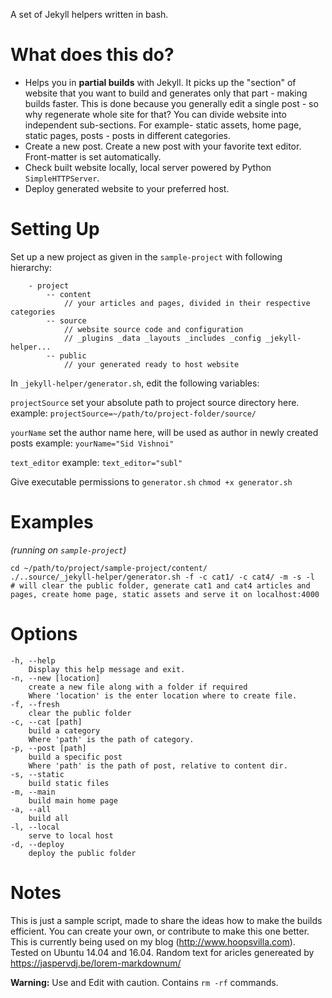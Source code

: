 A set of Jekyll helpers written in bash.

What does this do?
===========

- Helps you in **partial builds** with Jekyll. It picks up the "section" of website that you want to build and generates only that part - making builds faster. This is done because you generally edit a single post - so why regenerate whole site for that?
You can divide website into independent sub-sections. For example- static assets, home page, static pages, posts - posts in different categories.
- Create a new post. Create a new post with your favorite text editor. Front-matter is set automatically.
- Check built website locally, local server powered by Python `SimpleHTTPServer`.
- Deploy generated website to your preferred host.

Setting Up
=========
Set up a new project as given in the `sample-project` with following hierarchy:
```
    - project
	    -- content
		    // your articles and pages, divided in their respective categories
	    -- source
		    // website source code and configuration
		    // _plugins _data _layouts _includes _config _jekyll-helper...
	    -- public
		    // your generated ready to host website
```
In `_jekyll-helper/generator.sh`, edit the following variables:

`projectSource`
	 set your absolute path to project source directory here.
	 example: `projectSource=~/path/to/project-folder/source/`
	 
`yourName`
set the author name here, will be used as author in newly created posts
example: `yourName="Sid Vishnoi"`

`text_editor`
example: `text_editor="subl"`


Give executable permissions to `generator.sh`
`chmod +x generator.sh`

Examples
====
_(running on `sample-project`)_
```
cd ~/path/to/project/sample-project/content/
./..source/_jekyll-helper/generator.sh -f -c cat1/ -c cat4/ -m -s -l
# will clear the public folder, generate cat1 and cat4 articles and pages, create home page, static assets and serve it on localhost:4000 
```
Options
=========
	-h, --help
		Display this help message and exit.
	-n, --new [location]
		create a new file along with a folder if required
		Where 'location' is the enter location where to create file.
	-f, --fresh
		clear the public folder
	-c, --cat [path]
		build a category
		Where 'path' is the path of category.
	-p, --post [path]
		build a specific post
		Where 'path' is the path of post, relative to content dir.
	-s, --static
		build static files
	-m, --main
		build main home page
	-a, --all
		build all
	-l, --local
		serve to local host
	-d, --deploy
		deploy the public folder


Notes
===
This is just a sample script, made to share the ideas how to make the builds efficient. You can create your own, or contribute to make this one better.
This is currently being used on my blog (http://www.hoopsvilla.com).
Tested on Ubuntu 14.04 and 16.04.
Random text for aricles genereated by https://jaspervdj.be/lorem-markdownum/

**Warning:** Use and Edit with caution. Contains `rm -rf` commands.

